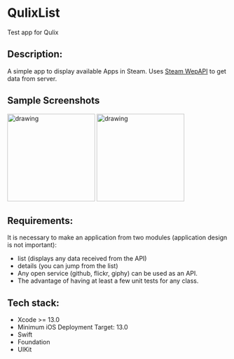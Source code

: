 # QulixList
Test app for Qulix
## Description:
A simple app to display available Apps in Steam.
Uses [Steam WepAPI](https://steamcommunity.com/dev) to get data from server.

## Sample Screenshots
<p float="left">
    <img src="https://user-images.githubusercontent.com/90314974/182877483-6ccc14da-8dcb-44fd-9886-378326c5f488.png" alt="drawing" width="200"/>
    <img src="[./Simulator%20Screen%20Shot%20-%202.png](https://user-images.githubusercontent.com/90314974/182877563-eaf05a51-3826-4342-9fe1-033bf5811d9d.png)" alt="drawing" width="200"/>
</p>

## Requirements:
It is necessary to make an application from two modules (application design is not important):
- list (displays any data received from the API)
- details (you can jump from the list)
- Any open service (github, flickr, giphy) can be used as an API.
- The advantage of having at least a few unit tests for any class.

## Tech stack: 
- Xcode >= 13.0
- Minimum iOS Deployment Target: 13.0
- Swift
- Foundation
- UIKit
